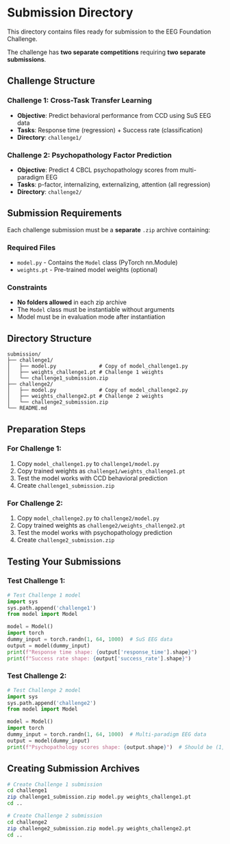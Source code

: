 # Submission Directory

This directory contains files ready for submission to the EEG Foundation Challenge.

The challenge has **two separate competitions** requiring **two separate submissions**.

## Challenge Structure

### Challenge 1: Cross-Task Transfer Learning
- **Objective**: Predict behavioral performance from CCD using SuS EEG data
- **Tasks**: Response time (regression) + Success rate (classification)
- **Directory**: `challenge1/`

### Challenge 2: Psychopathology Factor Prediction
- **Objective**: Predict 4 CBCL psychopathology scores from multi-paradigm EEG
- **Tasks**: p-factor, internalizing, externalizing, attention (all regression)
- **Directory**: `challenge2/`

## Submission Requirements

Each challenge submission must be a **separate** `.zip` archive containing:

### Required Files
- `model.py` - Contains the `Model` class (PyTorch nn.Module)
- `weights.pt` - Pre-trained model weights (optional)

### Constraints
- **No folders allowed** in each zip archive
- The `Model` class must be instantiable without arguments
- Model must be in evaluation mode after instantiation

## Directory Structure
```
submission/
├── challenge1/
│   ├── model.py              # Copy of model_challenge1.py
│   ├── weights_challenge1.pt # Challenge 1 weights
│   └── challenge1_submission.zip
├── challenge2/
│   ├── model.py              # Copy of model_challenge2.py
│   ├── weights_challenge2.pt # Challenge 2 weights
│   └── challenge2_submission.zip
└── README.md
```

## Preparation Steps

### For Challenge 1:
1. Copy `model_challenge1.py` to `challenge1/model.py`
2. Copy trained weights as `challenge1/weights_challenge1.pt`
3. Test the model works with CCD behavioral prediction
4. Create `challenge1_submission.zip`

### For Challenge 2:
1. Copy `model_challenge2.py` to `challenge2/model.py`
2. Copy trained weights as `challenge2/weights_challenge2.pt`
3. Test the model works with psychopathology prediction
4. Create `challenge2_submission.zip`

## Testing Your Submissions

### Test Challenge 1:
```python
# Test Challenge 1 model
import sys
sys.path.append('challenge1')
from model import Model

model = Model()
import torch
dummy_input = torch.randn(1, 64, 1000)  # SuS EEG data
output = model(dummy_input)
print(f"Response time shape: {output['response_time'].shape}")
print(f"Success rate shape: {output['success_rate'].shape}")
```

### Test Challenge 2:
```python
# Test Challenge 2 model
import sys
sys.path.append('challenge2')
from model import Model

model = Model()
import torch
dummy_input = torch.randn(1, 64, 1000)  # Multi-paradigm EEG data
output = model(dummy_input)
print(f"Psychopathology scores shape: {output.shape}")  # Should be (1, 4)
```

## Creating Submission Archives

```bash
# Create Challenge 1 submission
cd challenge1
zip challenge1_submission.zip model.py weights_challenge1.pt
cd ..

# Create Challenge 2 submission  
cd challenge2
zip challenge2_submission.zip model.py weights_challenge2.pt
cd ..
```